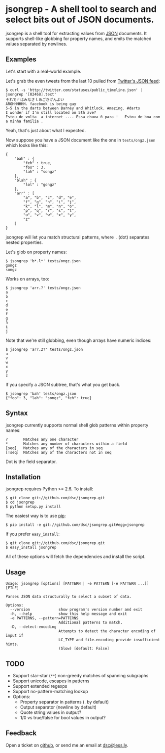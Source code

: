 # jsongrep - A shell tool to search and select bits out of JSON documents.

jsongrep is a shell tool for extracting values from [JSON](http://json.org) documents. It supports shell-like globbing for property names, and emits the matched values separated by newlines.


## Examples

Let's start with a real-world example.

Let's grab the even tweets from the last 10 pulled from [Twitter's JSON feed](http://apiwiki.twitter.com/Twitter-REST-API-Method:-statuses-public_timeline):

    $ curl -s 'http://twitter.com/statuses/public_timeline.json' | jsongrep '[02468].text'
    それでｒはみなさｌあごきげんよい
    ARGHHHHHH. facebook is being gay
    5-5 in the darts between Barney and Whitlock. Amazing. #darts
    I wonder if I'm still located on 5th ave?
    Estou de volta  a internet .... Essa chuva ñ para !   Estou de boa com a minha familia .

Yeah, that's just about what I expected.

Now suppose you have a JSON document like the one in `tests/ongz.json` which looks like this:

    {
        "bah" : {
            "feh" : true,
            "foo" : 3,
            "lah" : "songz"
        },
        "blah" : {
            "lol" : "gongz"
        },
        "arr" : [
            "a", "b", "c", "d", "e", 
            "f", "g", "h", "i", "j", 
            "k", "l", "m", "n", "o", 
            "p", "q", "r", "s", "t", 
            "u", "v", "w", "x", "y", 
            "z"
        ]
    }

jsongrep will let you match structural patterns, where `.` (dot) separates nested properties. 

Let's glob on property names:

    $ jsongrep 'b*.l*' tests/ongz.json
    gongz
    songz

Works on arrays, too:

    $ jsongrep 'arr.?' tests/ongz.json
    a
    b
    c
    d
    e
    f
    g
    h
    i
    j

Note that we're still globbing, even though arrays have numeric indices:

    $ jsongrep 'arr.2?' tests/ongz.json
    u
    v
    w
    x
    y
    z

If you specify a JSON subtree, that's what you get back.

    $ jsongrep 'bah' tests/ongz.json 
    {"foo": 3, "lah": "songz", "feh": true}


## Syntax

jsongrep currently supports normal shell glob patterns within property names:

    ?       Matches any one character
    *       Matches any number of characters within a field
    [seq]   Matches any of the characters in seq
    [!seq]  Matches any of the characters not in seq

Dot is the field separator.


## Installation

jsongrep requires Python >= 2.6. To install:

    $ git clone git://github.com/dsc/jsongrep.git
    $ cd jsongrep
    $ python setup.py install

The easiest way is to use [pip](http://pip.openplans.org/):

    $ pip install -e git://github.com/dsc/jsongrep.git#egg=jsongrep

If you prefer `easy_install`:

    $ git clone git://github.com/dsc/jsongrep.git
    $ easy_install jsongrep

All of these options will fetch the dependencies and install the script.


## Usage

    Usage: jsongrep [options] [PATTERN | -e PATTERN [-e PATTERN ...]] [FILE]

    Parses JSON data structurally to select a subset of data.

    Options:
      --version             show program's version number and exit
      -h, --help            show this help message and exit
      -e PATTERNS, --pattern=PATTERNS
                            Additional patterns to match.
      -D, --detect-encoding
                            Attempts to detect the character encoding of input if
                            LC_TYPE and file.encoding provide insufficient hints.
                            (Slow) [default: False]


## TODO

 * Support star-star (`**`) non-greedy matches of spanning subgraphs
 * Support unicode, escapes in patterns
 * Support extended regexps
 * Support no-pattern-matching lookup
 * Options:
    * Property separator in patterns (. by default)
    * Output separator (newline by default)
    * Quote string values in output?
    * 1/0 vs true/false for bool values in output?


## Feedback

Open a ticket on [github](http://github.com/dsc/jsongrep), or send me an email at [dsc@less.ly](mailto:dsc@less.ly).

